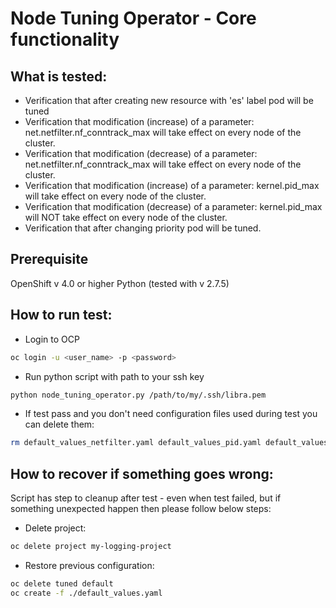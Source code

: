 # Node Tuning Operator - Core functionality

## What is tested:

- Verification that after creating new resource with 'es' label pod will be tuned
- Verification that modification (increase) of a parameter: net.netfilter.nf_conntrack_max will take effect on every node of the cluster.
- Verification that modification (decrease) of a parameter: net.netfilter.nf_conntrack_max will take effect on every node of the cluster.
- Verification that modification (increase) of a parameter: kernel.pid_max will take effect on every node of the cluster.
- Verification that modification (decrease) of a parameter: kernel.pid_max will NOT take effect on every node of the cluster.
- Verification that after changing priority pod will be tuned.

## Prerequisite

OpenShift v 4.0 or higher
Python (tested with v 2.7.5)

## How to run test:

- Login to OCP
```bash
oc login -u <user_name> -p <password>
```
- Run python script with path to your ssh key
```bash
python node_tuning_operator.py /path/to/my/.ssh/libra.pem
```

- If test pass and you don't need configuration files used during test you can delete them:
```bash
rm default_values_netfilter.yaml default_values_pid.yaml default_values_priority.yaml default_values.yaml new_conntract_decrease.yaml new_conntract_increase.yaml new_kernel_pid_decrease.yaml new_kernel_pid_increase.yaml new_priority.yaml

```

## How to recover if something goes wrong:
Script has step to cleanup after test - even when test failed, but if something unexpected happen then please follow below steps:

- Delete project:
```bash
oc delete project my-logging-project
```

- Restore previous configuration:
```bash
oc delete tuned default
oc create -f ./default_values.yaml

```
